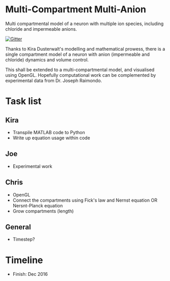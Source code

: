 # Multi-Compartment Multi-Anion
Multi compartmental model of a neuron with multiple ion species, including chloride and impermeable anions.

[![Gitter](https://badges.gitter.im/multi-compartment-multi-anion/Lobby.svg)](https://gitter.im/multi-compartment-multi-anion/Lobby?utm_source=badge&utm_medium=badge&utm_campaign=pr-badge)

Thanks to Kira Dusterwalt's modelling and mathematical prowess, there is a single compartment model of a neuron with anion (impermeable and chloride) dynamics and volume control.

This shall be extended to a multi-compartmental model, and visualised using OpenGL. Hopefully computational work can be complemented by experimental data from Dr. Joseph Raimondo.

# Task list

## Kira
* Transpile MATLAB code to Python
* Write up equation usage within code

## Joe
* Experimental work

## Chris
* OpenGL
* Connect the compartments using Fick's law and Nernst equation OR Nersnt-Planck equation
* Grow compartments (length)

## General
* Timestep?

# Timeline
* Finish: Dec 2016
